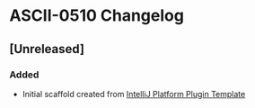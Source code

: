 <!-- Keep a Changelog guide -> https://keepachangelog.com -->

# ASCII-0510 Changelog

## [Unreleased]
### Added
- Initial scaffold created from [IntelliJ Platform Plugin Template](https://github.com/JetBrains/intellij-platform-plugin-template)
